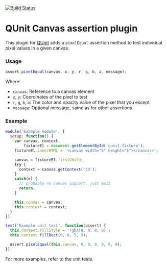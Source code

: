 [![Build Status](https://travis-ci.org/JamesMGreene/qunit-assert-canvas.png)](https://travis-ci.org/JamesMGreene/qunit-assert-canvas)

# QUnit Canvas assertion plugin

This plugin for [QUnit](https://github.com/jquery/qunit) adds a `pixelEqual` assertion method to test
individual pixel values in a given canvas.

### Usage ###

```js
assert.pixelEqual(canvas, x, y, r, g, b, a, message);
```

Where:
 - `canvas`: Reference to a canvas element
 - `x`, `y`: Coordinates of the pixel to test
 - `r`, `g`, `b`, `a`: The color and opacity value of the pixel that you except
 - `message`: Optional message, same as for other assertions

### Example ###

```js
module('Example module', {
  setup: function() {
    var canvas, context,
        fixtureEl = document.getElementById('qunit-fixture');
    fixtureEl.innerHTML = '<canvas width="5" height="5"></canvas>';

    canvas = fixtureEl.firstChild;
    try {
      context = canvas.getContext('2d');
    }
    catch(e) {
      // probably no canvas support, just exit
      return;
    }

    this.canvas = canvas;
    this.context = context;
  }
});

test('Example unit test', function(assert) {
  this.context.fillStyle = 'rgba(0, 0, 0, 0)';
  this.context.fillRect(0, 0, 5, 5);

  assert.pixelEqual(this.canvas, 0, 0, 0, 0, 0, 0);
});
```

For more examples, refer to the unit tests.
